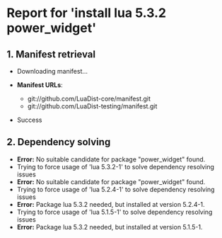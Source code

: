 # Report for 'install lua 5.3.2 power_widget'


## 1. Manifest retrieval

- Downloading manifest...

- **Manifest URLs**:
    - git://github.com/LuaDist-core/manifest.git
    - git://github.com/LuaDist-testing/manifest.git
- Success

## 2. Dependency solving

- **Error:** No suitable candidate for package "power_widget" found.
- Trying to force usage of 'lua 5.3.2-1' to solve dependency resolving issues
- **Error:** No suitable candidate for package "power_widget" found.
- Trying to force usage of 'lua 5.2.4-1' to solve dependency resolving issues
- **Error:** Package lua 5.3.2 needed, but installed at version 5.2.4-1.
- Trying to force usage of 'lua 5.1.5-1' to solve dependency resolving issues
- **Error:** Package lua 5.3.2 needed, but installed at version 5.1.5-1.
